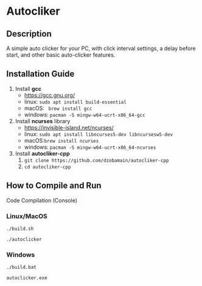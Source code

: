 # Autocliker

## Description

A simple auto clicker for your PC, with click interval settings, a delay before start, and other basic auto-clicker features.

## Installation Guide

1. Install **gcc**
    + https://gcc.gnu.org/
    + linux: ```sudo apt install build-essential```
    + macOS: ``` brew install gcc```
    + windows: ```pacman -S mingw-w64-ucrt-x86_64-gcc```
2. Install **ncurses** library
    + https://invisible-island.net/ncurses/
    + linux: ```sudo apt install libncurses5-dev libncursesw5-dev```
    + macOS:```brew install ncurses```
    + windows: ```pacman -S mingw-w64-ucrt-x86_64-ncurses```
3. Install **autocliker-cpp**
    1. ```git clone https://github.com/dzobamain/autocliker-cpp```
    2. ```cd autocliker-cpp```
   
## How to Compile and Run

Code Compilation (Console)

### Linux/MacOS
```
./build.sh
```
```
./autoclicker
````


### Windows
```
./build.bat
```
```
autoclicker.exe
````
